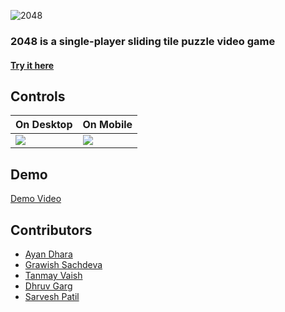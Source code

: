 ![2048](https://github.com/untitled-team-101/2048/blob/main/assets/2048-banner.png)

### 2048 is a single-player sliding tile puzzle video game
#### [Try it here](https://untitled-team-101.github.io/2048/)

## Controls
| On Desktop | On Mobile |
| --- | --- |
| ![](https://github.com/untitled-team-101/2048/blob/main/assets/press-right.gif) | ![](https://github.com/untitled-team-101/2048/blob/main/assets/swipe-right.gif) |


<!-- ## Screenshots
feature 1            |  feature 2
:-------------------------:|:-------------------------:
![](https://raw.githubusercontent.com/sarveshspatil111/sarveshspatil111/master/assets/gifs/ezgif.com-gif-maker.gif) | ![](https://raw.githubusercontent.com/sarveshspatil111/sarveshspatil111/master/assets/gifs/ezgif.com-gif-maker.gif)

feature 3             |  feature 4
:-------------------------:|:-------------------------:
![](https://raw.githubusercontent.com/sarveshspatil111/sarveshspatil111/master/assets/gifs/ezgif.com-gif-maker.gif) | ![](https://raw.githubusercontent.com/sarveshspatil111/sarveshspatil111/master/assets/gifs/ezgif.com-gif-maker.gif) -->

## Demo

[Demo Video](https://drive.google.com/drive/folders/1tg5Kp9G8smAlBwb2Qytpt0qKBjc8SWMz?usp=sharing)

## Contributors

- [Ayan Dhara](https://github.com/Ayan-Dhara)
- [Grawish Sachdeva](https://github.com/grawish)
- [Tanmay Vaish](https://github.com/LEON6156SCOTT)
- [Dhruv Garg](https://github.com/dhruvgarg02)
- [Sarvesh Patil](https://github.com/sarveshspatil111)
